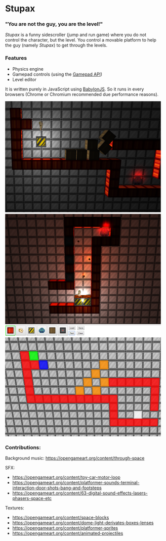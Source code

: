 # Stupax
### "You are not the guy, you are the level!"
*Stupax* is a funny sidescroller (jump and run game) where you do not control the character, but the level. You control a movable platform to help the guy (namely *Stupax*) to get through the levels.

### Features
- Physics engine
- Gamepad controls (using the [Gamepad API](https://www.smashingmagazine.com/2015/11/gamepad-api-in-web-games/))
- Level editor

It is written purely in JavaScript using [BabylonJS](http://babylonjs.com/).
So it runs in every browsers (Chrome or Chromium recommended due performance reasons).

![Screenshot](https://github.com/mbarde/stupax/blob/master/docs/screen.png?raw=true)
![Screenshot](https://github.com/mbarde/stupax/blob/master/docs/screen02.png?raw=true)
![Screenshot](https://github.com/mbarde/stupax/blob/master/docs/screen03.png?raw=true)

### Contributions:
Background music: https://opengameart.org/content/through-space

SFX:
- https://opengameart.org/content/toy-car-motor-loop
- https://opengameart.org/content/platformer-sounds-terminal-interaction-door-shots-bang-and-footsteps
- https://opengameart.org/content/63-digital-sound-effects-lasers-phasers-space-etc

Textures:
- https://opengameart.org/content/space-blocks
- https://opengameart.org/content/dome-light-derivates-boxes-lenses
- https://opengameart.org/content/platformer-sprites
- https://opengameart.org/content/animated-projectiles
